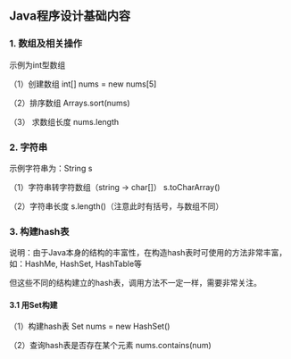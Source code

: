 ## Java程序设计基础内容

### 1. 数组及相关操作

示例为int型数组

（1）创建数组 int[] nums = new nums[5]

（2）排序数组 Arrays.sort(nums)

（3） 求数组长度 nums.length

### 2. 字符串

示例字符串为：String s

（1）字符串转字符数组（string -> char[]） s.toCharArray()

（2）字符串长度 s.length()（注意此时有括号，与数组不同）

### 3. 构建hash表

说明：由于Java本身的结构的丰富性，在构造hash表时可使用的方法非常丰富，如：HashMe, HashSet, HashTable等

但这些不同的结构建立的hash表，调用方法不一定一样，需要非常关注。

#### 3.1 用Set构建

（1）构建hash表 Set<Integer> nums = new HashSet<Integer>()

（2）查询hash表是否存在某个元素 nums.contains(num) 


